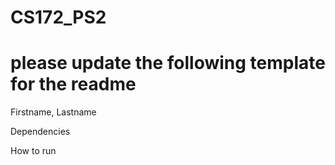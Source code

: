 # CS172_PS2
# please update the following template for the readme

Firstname, Lastname


Dependencies
<TODO>
  

How to run
<TODO>
  
